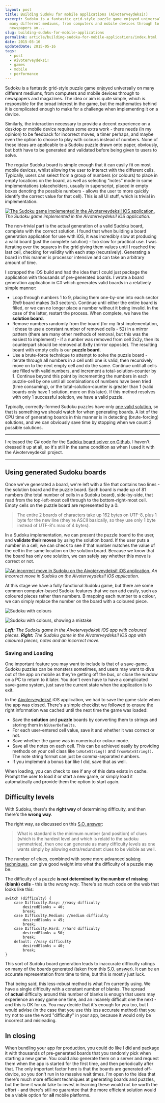 ```yaml
---
layout: post
title: Building Sudoku for mobile applications (Aivoterveydeksi!)
excerpt: Sudoku is a fantastic grid-style puzzle game enjoyed universally on
  many different mediums, from computers and mobile devices through to
  newspapers an...
slug: building-sudoku-for-mobile-applications
permalink: article/building-sudoku-for-mobile-applications/index.html
date: 2015-05-16
updatedDate: 2015-05-16
tags:
  - post
  - Aivoterveydeksi!
  - games
  - mobile
  - performance
---
```


Sudoku is a fantastic grid-style puzzle game enjoyed universally on many different mediums, from computers and mobile devices through to newspapers and magazines. The idea or aim is quite simple, which is responsible for the broad interest in the game, but the mathematics behind it is complicated enough to make for a challenge when implementing it on a device.

Similarly, the interaction necessary to provide a decent experience on a desktop or mobile device requires some extra work - there needs (in my opinion) to be feedback for incorrect moves, a timer perhaps, and maybe even the option to choose to play with colours instead of numbers. None of these ideas are applicable to a Sudoku puzzle drawn onto paper, obviously, but both have to be generated and validated before being given to users to solve.

The regular Sudoku board is simple enough that it can easily fit on most mobile devices, whilst allowing the user to interact with the different cells. Typically, users can select from a group of numbers (or colours) to place in empty locations on the board, as well as selecting “notes” mode in some implementations (placeholders, usually in superscript, placed in empty boxes denoting the possible numbers - allows the user to more quickly identify the correct value for that cell). This is all UI stuff, which is trivial in implementation.

[![The Sudoku game implemented in the Aivoterveydeksi! iOS application.](sudoku-preview.png)](http://perrymitchell.net/article/building-sudoku-for-mobile-applications/ios-simulator-screen-shot-16-may-2015-5-30-48-pm/) _The Sudoku game implemented in the Aivoterveydeksi! iOS application._

The non-trivial part is the actual generation of a valid Sudoku board, complete with the correct solution. I found that when building a board generation application for use with iOS, it was incredibly slow at producing a valid board (just the complete solution) - too slow for practical use. I was iterating over the squares in the grid giving them values until I reached the last cell, checking for validity with each step (recursively). Generating a board in this manner is processor intensive and can take an arbitrary amount of time.

I scrapped the iOS build and had the idea that I could just package the application with thousands of pre-generated boards. I wrote a board generation application in C# which generates valid boards in a relatively simple manner:

*   Loop through numbers 1 to 9, placing them one-by-one into each sector (9x9 board makes 3x3 sectors). Continue until either the entire board is filled, or we can no longer place a number without it being invalid. In the case of the latter, restart the process. When complete, we have the **solution board**.
*   Remove numbers randomly from the board (for my first implementation, I chose to use a constant number of removed cells - 52) in a mirror pattern (there are many other methods of removal, but this was the easiest to implement) - if a number was removed from cell 2x2y, then its counterpart should be removed at 8x8y (mirror opposite). The resulting board with empty cells is our **puzzle board**.
*   Use a brute-force technique to attempt to solve the puzzle board - iterate through all numbers in a cell until one is valid, then recursively move on to the next empty cell and do the same. Continue until all cells are filled with valid numbers, and increment a total-solution-counter by 1\. Continue beyond this point by incrementing the numbers in each puzzle-cell by one until all combinations of numbers have been tried (time consuming), or the total-solution-counter is greater than 1 (valid boards only have 1 solution, more on this later). If this method resolves with only 1 successful solution, we have a valid puzzle.

Typically, correctly-formed Sudoku puzzles have only [one valid solution](http://www.dailysudoku.com/sudoku/faq.shtml#multi), so that is something we should watch for when generating boards. A lot of the CPU time of generating boards in this manner is in detecting (brute-forcing) solutions, and we can obviously save time by stopping when we count 2 possible solutions.

---

I released the C# code for the [Sudoku board solver on Github](https://github.com/perry-mitchell/sudoku-generator-cs). I haven't dressed it up at all, so it's still in the same condition as when I used it with the Aivoterveydeksi! project.

---

## Using generated Sudoku boards

Once we've generated a board, we're left with a file that contains two lines - the solution board and the puzzle board. Each board is made up of 81 numbers (the total number of cells in a Sudoku board), side-by-side, that read from the top-left-most cell through to the bottom-right-most cell. Empty cells on the puzzle board are represented by a 0.

> The entire 2 boards of characters take up 162 bytes on UTF-8, plus 1 byte for the new line (they're ASCII basically, so they use only 1 byte instead of UTF-8's max of 4 bytes).

In a Sudoku implementation, we can present the puzzle board to the user, and **validate their moves** by using the solution board. If the user puts a number in a cell, we can check to see if that number matches the value of the cell in the same location on the solution board. Because we know that the board has only one solution, we can safely say whether this move is correct or not.

[![An incorrect move in Sudoku on the Aivoterveydeksi! iOS application.](sudoku-preview-mistake.png)](http://perrymitchell.net/article/building-sudoku-for-mobile-applications/ios-simulator-screen-shot-16-may-2015-5-31-15-pm/) _An incorrect move in Sudoku on the Aivoterveydeksi! iOS application._

At this stage we have a fully functional Sudoku game, but there are some common computer-based Sudoku features that we can add easily, such as coloured pieces rather than numbers. B mapping each number to a colour, we can simply replace the number on the board with a coloured piece.

![Sudoku with colours](sudoku-colours.png)

![Sudoku with colours, showing a mistake](sudoku-colours-incorrect.png)

_**Left:** The Sudoku game in the Aivoterveydeksi! iOS app with coloured pieces._ 
_**Right:** The Sudoku game in the Aivoterveydeksi! iOS app with coloured pieces, notes and an incorrect move._

### Saving and Loading

One important feature you may want to include is that of a save-game. Sudoku puzzles can be monsters sometimes, and users may want to dive out of the app on mobile as they're getting off the bus, or close the window on a PC to return to it later. You don't even have to have a complicated save-game system, just save the current state when the application is to exit.

In the [Aivoterveydeksi!](http://perrymitchell.net/portfolio/aivoterveydeksi/) iOS application, we had to save the game state when the app was closed. There's a simple checklist we followed to ensure the right information was cached until the next time the game was loaded:

*   Save the **solution** and **puzzle** boards by converting them to strings and storing them in `NSUserDefaults`.
*   For each user-entered cell value, save it and whether it was correct or not.
*   Save whether the game was in numerical or colour mode.
*   Save all the notes on each cell. This can be achieved easily by providing methods on your cell class like `toNoteString()` and `fromNoteString()`. The note string format can just be comma-separated numbers.
*   If you implement a bonus bar like I did, save that as well.

When loading, you can check to see if any of this data exists in cache. Prompt the user to load it or start a new game, or simply load it automatically and provide them the option to start again.

## Difficulty levels

With Sudoku, there's the **right way** of determining difficulty, and then there's the **wrong way**.

The right way, as discussed on this [S.O. answer](http://stackoverflow.com/questions/10488719/generating-a-sudoku-of-a-desired-difficulty#25110517):

> What is standard is the minimum number (and position) of clues (which is the hardest level and which is relatd to the sudoku symmetries), then one can generate as many difficulty levels as one wants simply by allowing extra/redundant clues to be visible as well.

The number of clues, combined with some more advanced [solving techniques](http://www.kristanix.com/sudokuepic/sudoku-solving-techniques.php), can give good weight into what the difficulty of a puzzle may be.

The difficulty of a puzzle **is not determined by the number of missing (blank) cells** - this is the _wrong way_. There's so much code on the web that looks like this:

```
switch (difficulty) {
    case Difficulty.Easy: //easy difficulty
        desiredBlanks = 40;
        break;
    case Difficulty.Medium: //medium difficulty
        desiredBlanks = 45;
        break;
    case Difficulty.Hard: //hard difficulty
        desiredBlanks = 50;
        break;
    default: //easy difficulty
        desiredBlanks = 40;
        break;
}
```

This sort of Sudoku board generation leads to inaccurate difficulty ratings on many of the boards generated (taken from this [S.O. answer](http://stackoverflow.com/questions/14001935/how-to-generate-valid-sudoku-board-and-difficulty-rating)). It can be an accurate representation from time to time, but this is mostly just luck.

That being said, this less-robust method is what I'm currently using. We have a single difficulty with a constant number of blanks. The spread of **actual** difficulty around this number of blanks is enough that users may experience an easy game one time, and an insanely difficult one the next - and this is OK for us. You may decide that it's enough for you too, but I would advise (in the case that you use this less accurate method) that you try not to use the word "difficulty" in your app, because it would only be incorrect and misleading.

## In closing

When bundling your app for production, you could do like I did and package it with thousands of pre-generated boards that you randomly pick when starting a new game. You could also generate them on a server and request them when the app is started for the first time, and then periodically after that. The only important factor here is that the boards are generated off-device, so you don't run in to massive wait times. I'm open to the idea that there's much more efficient techniques at generating boards and puzzles, but the time it would take to invest in learning these would not be worth the effort - and there's still no guarantee that the more efficient solution would be a viable option for **all** mobile platforms.
